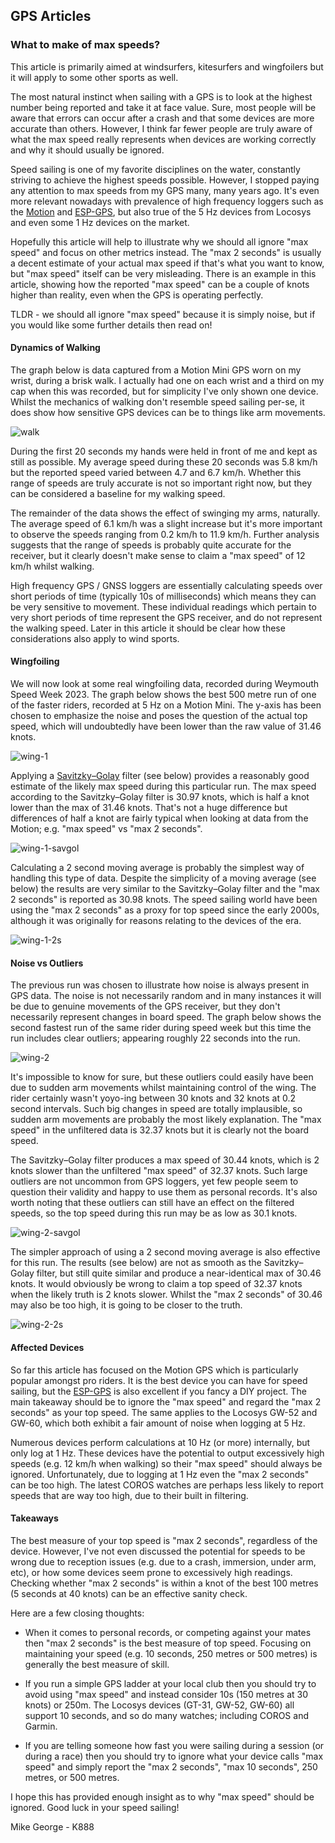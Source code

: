 ## GPS Articles

### What to make of max speeds?

This article is primarily aimed at windsurfers, kitesurfers and wingfoilers but it will apply to some other sports as well.

The most natural instinct when sailing with a GPS is to look at the highest number being reported and take it at face value. Sure, most people will be aware that errors can occur after a crash and that some devices are more accurate than others. However, I think far fewer people are truly aware of what the max speed really represents when devices are working correctly and why it should usually be ignored.

Speed sailing is one of my favorite disciplines on the water, constantly striving to achieve the highest speeds possible. However, I stopped paying any attention to max speeds from my GPS many, many years ago. It's even more relevant nowadays with prevalence of high frequency loggers such as the [Motion](https://www.motion-gps.com/motion/index.html) and [ESP-GPS](https://github.com/RP6conrad/ESP-GPS-Logger), but also true of the 5 Hz devices from Locosys and even some 1 Hz devices on the market.

Hopefully this article will help to illustrate why we should all ignore "max speed" and focus on other metrics instead. The "max 2 seconds" is usually a decent estimate of your actual max speed if that's what you want to know, but "max speed" itself can be very misleading. There is an example in this article,  showing how the reported "max speed" can be a couple of knots higher than reality, even when the GPS is operating perfectly.

TLDR - we should all ignore "max speed" because it is simply noise, but if you would like some further details then read on!



#### Dynamics of Walking

The graph below is data captured from a Motion Mini GPS worn on my wrist, during a brisk walk. I actually had one on each wrist and a third on my cap when this was recorded, but for simplicity I've only shown one device. Whilst the mechanics of walking don't resemble speed sailing per-se, it does show how sensitive GPS devices can be to things like arm movements.

![walk](img/1-walk.png)

During the first 20 seconds my hands were held in front of me and kept as still as possible. My average speed during these 20 seconds was 5.8 km/h but the reported speed varied between 4.7 and 6.7 km/h. Whether this range of speeds are truly accurate is not so important right now, but they can be considered a baseline for my walking speed.

The remainder of the data shows the effect of swinging my arms, naturally. The average speed of 6.1 km/h was a slight increase but it's more important to observe the speeds ranging from 0.2 km/h to 11.9 km/h. Further analysis suggests that the range of speeds is probably quite accurate for the receiver, but it clearly doesn't make sense to claim a "max speed" of 12 km/h whilst walking.

High frequency GPS / GNSS loggers are essentially calculating speeds over short periods of time (typically 10s of milliseconds) which means they can be very sensitive to movement. These individual readings which pertain to very short periods of time represent the GPS receiver, and do not represent the walking speed. Later in this article it should be clear how these considerations also apply to wind sports.



#### Wingfoiling

We will now look at some real wingfoiling data, recorded during Weymouth Speed Week 2023. The graph below shows the best 500 metre run of one of the faster riders, recorded at 5 Hz on a Motion Mini. The y-axis has been chosen to emphasize the noise and poses the question of the actual top speed, which will undoubtedly have been lower than the raw value of 31.46 knots.


![wing-1](img/3a-wing.png)

Applying a [Savitzky–Golay](https://en.wikipedia.org/wiki/Savitzky%E2%80%93Golay_filter) filter (see below) provides a reasonably good estimate of the likely max speed during this particular run. The max speed according to the Savitzky–Golay filter is 30.97 knots, which is half a knot lower than the max of 31.46 knots. That's not a huge difference but differences of half a knot are fairly typical when looking at data from the Motion; e.g. "max speed" vs "max 2 seconds".


![wing-1-savgol](img/3a-wing-0-savgol.png)

Calculating a 2 second moving average is probably the simplest way of handling this type of data. Despite the simplicity of a moving average (see below) the results are very similar to the Savitzky–Golay filter and the "max 2 seconds" is reported as 30.98 knots. The speed sailing world have been using the "max 2 seconds" as a proxy for top speed since the early 2000s, although it was originally for reasons relating to the devices of the era.


![wing-1-2s](img/3a-wing-2s.png)


#### Noise vs Outliers

The previous run was chosen to illustrate how noise is always present in GPS data. The noise is not necessarily random and in many instances it will be due to genuine movements of the GPS receiver, but they don't necessarily represent changes in board speed. The graph below shows the second fastest run of the same rider during speed week but this time the run includes clear outliers; appearing roughly 22 seconds into the run.

![wing-2](img/3b-wing.png)

It's impossible to know for sure, but these outliers could easily have been due to sudden arm movements whilst maintaining control of the wing. The rider certainly wasn't yoyo-ing between 30 knots and 32 knots at 0.2 second intervals. Such big changes in speed are totally implausible, so sudden arm movements are probably the most likely explanation. The "max speed" in the unfiltered data is 32.37 knots but it is clearly not the board speed.

The Savitzky–Golay filter produces a max speed of 30.44 knots, which is 2 knots slower than the unfiltered "max speed" of 32.37 knots. Such large outliers are not uncommon from GPS loggers, yet few people seem to question their validity and happy to use them as personal records. It's also worth noting that these outliers can still have an effect on the filtered speeds, so the top speed during this run may be as low as 30.1 knots.

![wing-2-savgol](img/3b-wing-0-savgol.png)

The simpler approach of using a 2 second moving average is also effective for this run. The results (see below) are not as smooth as the Savitzky–Golay filter, but still quite similar and produce a near-identical max of 30.46 knots. It would obviously be wrong to claim a top speed of 32.37 knots when the likely truth is 2 knots slower. Whilst the "max 2 seconds" of 30.46 may also be too high, it is going to be closer to the truth.

![wing-2-2s](img/3b-wing-2s.png)

#### Affected Devices

So far this article has focused on the Motion GPS which is particularly popular amongst pro riders. It is the best device you can have for speed sailing, but the [ESP-GPS](https://github.com/RP6conrad/ESP-GPS-Logger) is also excellent if you fancy a DIY project. The main takeaway should be to ignore the "max speed" and regard the "max 2 seconds" as your top speed. The same applies to the Locosys GW-52 and GW-60, which both exhibit a fair amount of noise when logging at 5 Hz.

Numerous devices perform calculations at 10 Hz (or more) internally, but only log at 1 Hz. These devices have the potential to output excessively high speeds (e.g. 12 km/h when walking) so their "max speed" should always be ignored. Unfortunately, due to logging at 1 Hz even the "max 2 seconds" can be too high. The latest COROS watches are perhaps less likely to report speeds that are way too high, due to their built in filtering.



#### Takeaways

The best measure of your top speed is "max 2 seconds", regardless of the device. However, I've not even discussed the potential for speeds to be wrong due to reception issues (e.g. due to a crash, immersion, under arm, etc), or how some devices seem prone to excessively high readings. Checking whether "max 2 seconds" is within a knot of the best 100 metres (5 seconds at 40 knots) can be an effective sanity check.

Here are a few closing thoughts:

- When it comes to personal records, or competing against your mates then "max 2 seconds" is the best measure of top speed. Focusing on maintaining your speed (e.g. 10 seconds, 250 metres or 500 metres) is generally the best measure of skill.

- If you run a simple GPS ladder at your local club then you should try to avoid using "max speed" and instead consider 10s (150 metres at 30 knots) or 250m. The Locosys devices (GT-31, GW-52, GW-60) all support 10 seconds, and so do many watches; including COROS and Garmin.

- If you are telling someone how fast you were sailing during a session (or during a race) then you should try to ignore what your device calls "max speed" and simply report the "max 2 seconds", "max 10 seconds", 250 metres, or 500 metres.



I hope this has provided enough insight as to why "max speed" should be ignored. Good luck in your speed sailing!



Mike George - K888

